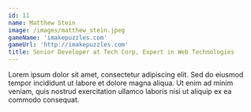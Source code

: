 ```yaml
---
id: 11
name: Matthew Stein
image: /images/matthew_stein.jpeg
gameName: 'imakepuzzles.com'
gameUrl: 'http://imakepuzzles.com'
title: Senior Developer at Tech Corp, Expert in Web Technologies
---
```


Lorem ipsum dolor sit amet, consectetur adipiscing elit. Sed do eiusmod tempor incididunt ut labore et dolore magna aliqua. Ut enim ad minim veniam, quis nostrud exercitation ullamco laboris nisi ut aliquip ex ea commodo consequat.
